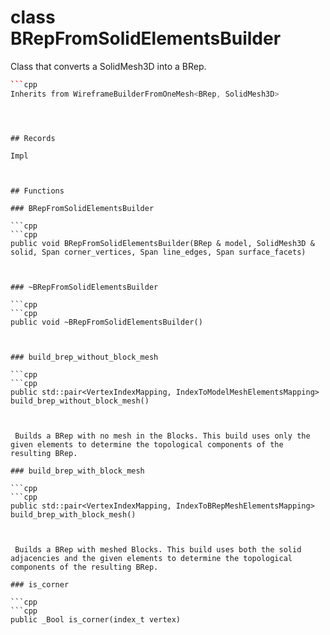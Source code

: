 # class BRepFromSolidElementsBuilder


 Class that converts a SolidMesh3D into a BRep.



```cpp
```cpp
Inherits from WireframeBuilderFromOneMesh<BRep, SolidMesh3D>
```
```



## Records

Impl



## Functions

### BRepFromSolidElementsBuilder

```cpp
```cpp
public void BRepFromSolidElementsBuilder(BRep & model, SolidMesh3D & solid, Span corner_vertices, Span line_edges, Span surface_facets)
```
```


### ~BRepFromSolidElementsBuilder

```cpp
```cpp
public void ~BRepFromSolidElementsBuilder()
```
```


### build_brep_without_block_mesh

```cpp
```cpp
public std::pair<VertexIndexMapping, IndexToModelMeshElementsMapping> build_brep_without_block_mesh()
```
```


 Builds a BRep with no mesh in the Blocks. This build uses only the given elements to determine the topological components of the resulting BRep.

### build_brep_with_block_mesh

```cpp
```cpp
public std::pair<VertexIndexMapping, IndexToBRepMeshElementsMapping> build_brep_with_block_mesh()
```
```


 Builds a BRep with meshed Blocks. This build uses both the solid adjacencies and the given elements to determine the topological components of the resulting BRep.

### is_corner

```cpp
```cpp
public _Bool is_corner(index_t vertex)
```
```




